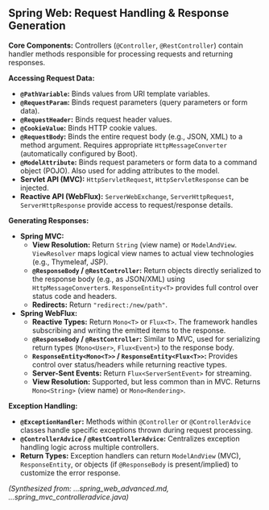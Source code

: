 ## Spring Web: Request Handling & Response Generation

**Core Components:** Controllers (`@Controller`, `@RestController`) contain handler methods responsible for processing requests and returning responses.

**Accessing Request Data:**
*   **`@PathVariable`:** Binds values from URI template variables.
*   **`@RequestParam`:** Binds request parameters (query parameters or form data).
*   **`@RequestHeader`:** Binds request header values.
*   **`@CookieValue`:** Binds HTTP cookie values.
*   **`@RequestBody`:** Binds the entire request body (e.g., JSON, XML) to a method argument. Requires appropriate `HttpMessageConverter` (automatically configured by Boot).
*   **`@ModelAttribute`:** Binds request parameters or form data to a command object (POJO). Also used for adding attributes to the model.
*   **Servlet API (MVC):** `HttpServletRequest`, `HttpServletResponse` can be injected.
*   **Reactive API (WebFlux):** `ServerWebExchange`, `ServerHttpRequest`, `ServerHttpResponse` provide access to request/response details.

**Generating Responses:**
*   **Spring MVC:**
    *   **View Resolution:** Return `String` (view name) or `ModelAndView`. `ViewResolver` maps logical view names to actual view technologies (e.g., Thymeleaf, JSP).
    *   **`@ResponseBody` / `@RestController`:** Return objects directly serialized to the response body (e.g., as JSON/XML) using `HttpMessageConverter`s. `ResponseEntity<T>` provides full control over status code and headers.
    *   **Redirects:** Return `"redirect:/new/path"`.
*   **Spring WebFlux:**
    *   **Reactive Types:** Return `Mono<T>` or `Flux<T>`. The framework handles subscribing and writing the emitted items to the response.
    *   **`@ResponseBody` / `@RestController`:** Similar to MVC, used for serializing return types (`Mono<User>`, `Flux<Event>`) to the response body.
    *   **`ResponseEntity<Mono<T>>` / `ResponseEntity<Flux<T>>`:** Provides control over status/headers while returning reactive types.
    *   **Server-Sent Events:** Return `Flux<ServerSentEvent>` for streaming.
    *   **View Resolution:** Supported, but less common than in MVC. Returns `Mono<String>` (view name) or `Mono<Rendering>`.

**Exception Handling:**
*   **`@ExceptionHandler`:** Methods within `@Controller` or `@ControllerAdvice` classes handle specific exceptions thrown during request processing.
*   **`@ControllerAdvice` / `@RestControllerAdvice`:** Centralizes exception handling logic across multiple controllers.
*   **Return Types:** Exception handlers can return `ModelAndView` (MVC), `ResponseEntity`, or objects (if `@ResponseBody` is present/implied) to customize the error response.

*(Synthesized from: ...spring_web_advanced.md, ...spring_mvc_controlleradvice.java)*
